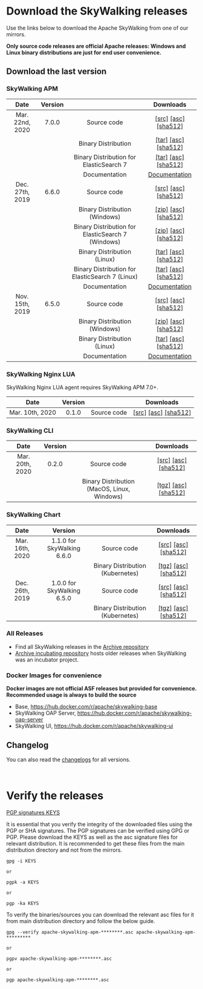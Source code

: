 # Download the SkyWalking releases

Use the links below to download the Apache SkyWalking from one of our mirrors.

**Only source code releases are official Apache releases: Windows and Linux binary distributions are just for end user convenience.**

## Download the last version

### SkyWalking APM
| Date | Version| | Downloads |
|:---:|:--:|:--:|:--:|
| Mar. 22nd, 2020 | 7.0.0 | Source code| [[src]](https://www.apache.org/dyn/closer.cgi/skywalking/7.0.0/apache-skywalking-apm-7.0.0-src.tgz) [[asc]](https://downloads.apache.org/skywalking/7.0.0/apache-skywalking-apm-7.0.0-src.tgz.asc) [[sha512]](https://downloads.apache.org/skywalking/7.0.0/apache-skywalking-apm-7.0.0-src.tgz.sha512)|
| | | Binary Distribution | [[tar]](https://www.apache.org/dyn/closer.cgi/skywalking/7.0.0/apache-skywalking-apm-7.0.0.tar.gz) [[asc]](https://downloads.apache.org/skywalking/7.0.0/apache-skywalking-apm-7.0.0.tar.gz.asc) [[sha512]](https://downloads.apache.org/skywalking/7.0.0/apache-skywalking-apm-7.0.0.tar.gz.sha512)|
| | | Binary Distribution for ElasticSearch 7 | [[tar]](https://www.apache.org/dyn/closer.cgi/skywalking/7.0.0/apache-skywalking-apm-es7-7.0.0.tar.gz) [[asc]](https://downloads.apache.org/skywalking/7.0.0/apache-skywalking-apm-es7-7.0.0.tar.gz.asc) [[sha512]](https://downloads.apache.org/skywalking/7.0.0/apache-skywalking-apm-es7-7.0.0.tar.gz.sha512)|
| | | Documentation| [Documentation](https://github.com/apache/skywalking/blob/v7.0.0/docs/README.md) |
| Dec. 27th, 2019 | 6.6.0 | Source code| [[src]](https://www.apache.org/dyn/closer.cgi/skywalking/6.6.0/apache-skywalking-apm-6.6.0-src.tgz) [[asc]](https://downloads.apache.org/skywalking/6.6.0/apache-skywalking-apm-6.6.0-src.tgz.asc) [[sha512]](https://downloads.apache.org/skywalking/6.6.0/apache-skywalking-apm-6.6.0-src.tgz.sha512)|
| | | Binary Distribution (Windows)| [[zip]](https://www.apache.org/dyn/closer.cgi/skywalking/6.6.0/apache-skywalking-apm-6.6.0.zip) [[asc]](https://downloads.apache.org/skywalking/6.6.0/apache-skywalking-apm-6.6.0.zip.asc) [[sha512]](https://downloads.apache.org/skywalking/6.6.0/apache-skywalking-apm-6.6.0.zip.sha512)|
| | | Binary Distribution for ElasticSearch 7 (Windows)| [[zip]](https://www.apache.org/dyn/closer.cgi/skywalking/6.6.0/apache-skywalking-apm-es7-6.6.0.zip) [[asc]](https://downloads.apache.org/skywalking/6.6.0/apache-skywalking-apm-es7-6.6.0.zip.asc) [[sha512]](https://downloads.apache.org/skywalking/6.6.0/apache-skywalking-apm-es7-6.6.0.zip.sha512)|
| | | Binary Distribution (Linux) | [[tar]](https://www.apache.org/dyn/closer.cgi/skywalking/6.6.0/apache-skywalking-apm-6.6.0.tar.gz) [[asc]](https://downloads.apache.org/skywalking/6.6.0/apache-skywalking-apm-6.6.0.tar.gz.asc) [[sha512]](https://downloads.apache.org/skywalking/6.6.0/apache-skywalking-apm-6.6.0.tar.gz.sha512)|
| | | Binary Distribution for ElasticSearch 7 (Linux) | [[tar]](https://www.apache.org/dyn/closer.cgi/skywalking/6.6.0/apache-skywalking-apm-es7-6.6.0.tar.gz) [[asc]](https://downloads.apache.org/skywalking/6.6.0/apache-skywalking-apm-es7-6.6.0.tar.gz.asc) [[sha512]](https://downloads.apache.org/skywalking/6.6.0/apache-skywalking-apm-es7-6.6.0.tar.gz.sha512)|
| | | Documentation| [Documentation](https://github.com/apache/skywalking/blob/v6.6.0/docs/README.md) |
| Nov. 15th, 2019 | 6.5.0 | Source code| [[src]](https://www.apache.org/dyn/closer.cgi/skywalking/6.5.0/apache-skywalking-apm-6.5.0-src.tgz) [[asc]](https://downloads.apache.org/skywalking/6.5.0/apache-skywalking-apm-6.5.0-src.tgz.asc) [[sha512]](https://downloads.apache.org/skywalking/6.5.0/apache-skywalking-apm-6.5.0-src.tgz.sha512)|
| | | Binary Distribution (Windows)| [[zip]](https://www.apache.org/dyn/closer.cgi/skywalking/6.5.0/apache-skywalking-apm-6.5.0.zip) [[asc]](https://downloads.apache.org/skywalking/6.5.0/apache-skywalking-apm-6.5.0.zip.asc) [[sha512]](https://downloads.apache.org/skywalking/6.5.0/apache-skywalking-apm-6.5.0.zip.sha512)|
| | | Binary Distribution (Linux) | [[tar]](https://www.apache.org/dyn/closer.cgi/skywalking/6.5.0/apache-skywalking-apm-6.5.0.tar.gz) [[asc]](https://downloads.apache.org/skywalking/6.5.0/apache-skywalking-apm-6.5.0.tar.gz.asc) [[sha512]](https://downloads.apache.org/skywalking/6.5.0/apache-skywalking-apm-6.5.0.tar.gz.sha512)|
| | | Documentation| [Documentation](https://github.com/apache/skywalking/blob/v6.5.0/docs/README.md) |

### SkyWalking Nginx LUA
SkyWalking Nginx LUA agent requires SkyWalking APM 7.0+.

| Date | Version| | Downloads |
|:---:|:--:|:--:|:--:|
| Mar. 10th, 2020 | 0.1.0 | Source code| [[src]](https://www.apache.org/dyn/closer.cgi/skywalking/nginx-lua/0.1.0//skywalking-nginx-lua-0.1.0-src.tgz) [[asc]](https://downloads.apache.org/skywalking/nginx-lua/0.1.0/skywalking-nginx-lua-0.1.0-src.tgz.asc) [[sha512]](https://downloads.apache.org/skywalking/nginx-lua/0.1.0/skywalking-nginx-lua-0.1.0-src.tgz.sha512)|

### SkyWalking CLI
| Date | Version| | Downloads |
|:---:|:--:|:--:|:--:|
| Mar. 20th, 2020 | 0.2.0 | Source code| [[src]](https://www.apache.org/dyn/closer.cgi/skywalking/cli/0.2.0/skywalking-cli-0.2.0-src.tgz) [[asc]](https://downloads.apache.org/skywalking/cli/0.2.0/skywalking-cli-0.2.0-src.tgz.asc) [[sha512]](https://downloads.apache.org/skywalking/cli/0.2.0/skywalking-cli-0.2.0-src.tgz.sha512)|
| | | Binary Distribution (MacOS, Linux, Windows)| [[tgz]](https://www.apache.org/dyn/closer.cgi/skywalking/cli/0.2.0/skywalking-cli-0.2.0-bin.tgz) [[asc]](https://downloads.apache.org/skywalking/cli/0.2.0/skywalking-cli-0.2.0-bin.tgz.asc) [[sha512]](https://downloads.apache.org/skywalking/cli/0.2.0/skywalking-cli-0.2.0-bin.tgz.sha512)|


### SkyWalking Chart
| Date | Version| | Downloads |
|:---:|:--:|:--:|:--:|
| Mar. 16th, 2020 | 1.1.0 for SkyWalking 6.6.0 | Source code| [[src]](https://www.apache.org/dyn/closer.cgi/skywalking/kubernetes/1.1.0/skywalking-kubernetes-1.1.0-src.tgz) [[asc]](https://downloads.apache.org/skywalking/kubernetes/1.1.0/skywalking-kubernetes-1.1.0-src.tgz.asc) [[sha512]](https://downloads.apache.org/skywalking/kubernetes/1.1.0/skywalking-kubernetes-1.1.0-src.tgz.sha512)|
| | | Binary Distribution (Kubernetes)| [[tgz]](https://www.apache.org/dyn/closer.cgi/skywalking/kubernetes/1.1.0/skywalking-1.1.0.tgz) [[asc]](https://downloads.apache.org/skywalking/kubernetes/1.1.0/skywalking-1.1.0.tgz.asc) [[sha512]](https://downloads.apache.org/skywalking/kubernetes/1.1.0/skywalking-1.1.0.tgz.sha512)|
| Dec. 26th, 2019 | 1.0.0 for SkyWalking 6.5.0 | Source code| [[src]](https://www.apache.org/dyn/closer.cgi/skywalking/kubernetes/1.0.0/skywalking-kubernetes-1.0.0-src.tgz) [[asc]](https://downloads.apache.org/skywalking/kubernetes/1.0.0/skywalking-kubernetes-1.0.0-src.tgz.asc) [[sha512]](https://downloads.apache.org/skywalking/kubernetes/1.0.0/skywalking-kubernetes-1.0.0-src.tgz.sha512)|
| | | Binary Distribution (Kubernetes)| [[tgz]](https://www.apache.org/dyn/closer.cgi/skywalking/kubernetes/1.0.0/skywalking-1.0.0.tgz) [[asc]](https://downloads.apache.org/skywalking/kubernetes/1.0.0/skywalking-1.0.0.tgz.asc) [[sha512]](https://downloads.apache.org/skywalking/kubernetes/1.0.0/skywalking-1.0.0.tgz.sha512)|


### All Releases
* Find all SkyWalking releases in the [Archive repository](https://archive.apache.org/dist/skywalking/)
* [Archive incubating repository](https://archive.apache.org/dist/incubator/skywalking/) hosts older releases when SkyWalking was an incubator project.

### Docker Images for convenience
**Docker images are not official ASF releases but provided for convenience. Recommended usage is always to build the source**

- Base, https://hub.docker.com/r/apache/skywalking-base
- SkyWalking OAP Server, https://hub.docker.com/r/apache/skywalking-oap-server
- SkyWalking UI, https://hub.docker.com/r/apache/skywalking-ui


## Changelog
You can also read the [changelogs](https://github.com/apache/skywalking/blob/master/CHANGES.md) for all versions.


<br/>

# Verify the releases
[PGP signatures KEYS](https://downloads.apache.org/skywalking/KEYS)

It is essential that you verify the integrity of the downloaded files using the PGP or SHA signatures. The PGP signatures can be verified using GPG or PGP. Please download the KEYS as well as the asc signature files for relevant distribution. It is recommended to get these files from the main distribution directory and not from the mirrors.

```
gpg -i KEYS

or

pgpk -a KEYS

or

pgp -ka KEYS
```

To verify the binaries/sources you can download the relevant asc files for it from main distribution directory and follow the below guide.

```
gpg --verify apache-skywalking-apm-********.asc apache-skywalking-apm-*********

or

pgpv apache-skywalking-apm-********.asc

or

pgp apache-skywalking-apm-********.asc
```

<br/>
